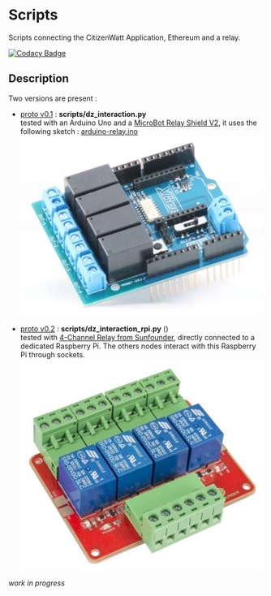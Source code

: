 # Scripts
Scripts connecting the CitizenWatt Application, Ethereum and a relay.

[![Codacy Badge](https://api.codacy.com/project/badge/Grade/1f4407d50c964153a6aec1545a49a378)](https://www.codacy.com/app/SamR1/Scripts?utm_source=github.com&amp;utm_medium=referral&amp;utm_content=DAISEE/Scripts&amp;utm_campaign=Badge_Grade)

## Description 
Two versions are present :
- [proto v0.1](https://github.com/DAISEE/Prototypes#prototype-v01) : **scripts/dz_interaction.py**    
tested with an Arduino Uno and a [MicroBot Relay Shield V2](http://www.microbot.it/en/product/87/Relay-Shield-V2.html), it uses the following sketch : [arduino-relay.ino](arduino-relay/arduino-relay.ino)  
![MicroBot Relay Shield V2](images/microbit.jpg)  
  
- [proto v0.2](https://github.com/DAISEE/Prototypes#prototype-v02) : **scripts/dz_interaction_rpi.py** ()  
tested with [4-Channel Relay from Sunfounder](http://wiki.sunfounder.cc/index.php?title=4-Channel_High_Level_Trigger_Relay), directly connected to a dedicated Raspberry Pi. The others nodes interact with this Raspberry Pi through sockets.    
![4-Channel Relay from Sunfounder](images/sunfounder.jpg)
  
  
_work in progress_ 
